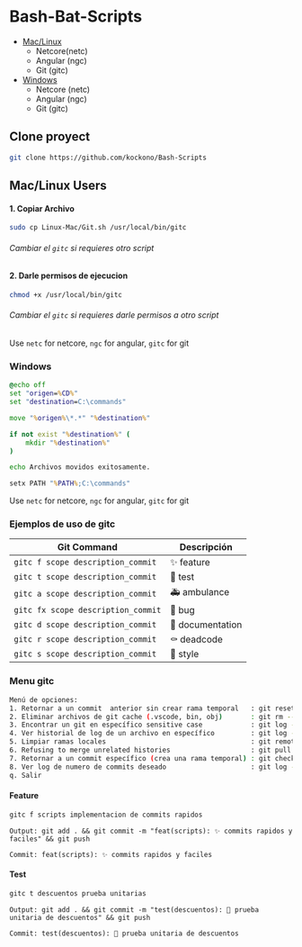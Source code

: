 # Bash-Bat-Scripts
- [Mac/Linux](#Mac/Linux-Users)
    - Netcore(netc)
    - Angular (ngc)
    - Git (gitc)
- [Windows](#Windows)
    - Netcore (netc)
    - Angular (ngc)
    - Git (gitc)

## Clone proyect
```sh
git clone https://github.com/kockono/Bash-Scripts
```
## Mac/Linux Users
#### 1. Copiar Archivo
```sh
sudo cp Linux-Mac/Git.sh /usr/local/bin/gitc
```
###### Cambiar el ``gitc`` si requieres otro script

#### 2. Darle permisos de ejecucion
```sh
chmod +x /usr/local/bin/gitc 
```

###### Cambiar el ``gitc`` si requieres darle permisos a otro script

Use ```netc``` for netcore, ```ngc``` for angular, ```gitc``` for git

### Windows
```bat
@echo off
set "origen=%CD%"
set "destination=C:\commands"

move "%origen%\*.*" "%destination%"

if not exist "%destination%" (
    mkdir "%destination%"
)

echo Archivos movidos exitosamente.

setx PATH "%PATH%;C:\commands"
```
Use ```netc``` for netcore, ```ngc``` for angular, ```gitc``` for git

### Ejemplos de uso de gitc
| Git Command               | Descripción              |
|---------------------------|--------------------------|
| `gitc f scope description_commit`| ✨ feature             |
| `gitc t scope description_commit`| 🧪 test                |
| `gitc a scope description_commit`| 🚑 ambulance           |
| `gitc fx scope description_commit`| 🐛 bug                |
| `gitc d scope description_commit`| 📝 documentation       |
| `gitc r scope description_commit`| ⚰️ deadcode             |
| `gitc s scope description_commit`| 💄 style               |

### Menu gitc
```sh
Menú de opciones:
1. Retornar a un commit  anterior sin crear rama temporal   : git reset --hard HEAD~\$numberCommits
2. Eliminar archivos de git cache (.vscode, bin, obj)       : git rm --cached . -rf
3. Encontrar un git en específico sensitive case            : git log --all --oneline --grep='gitName'
4. Ver historial de log de un archivo en específico         : git log -p --follow -- 'fileName'
5. Limpiar ramas locales                                    : git remote prune origin --dry-run
6. Refusing to merge unrelated histories                    : git pull --allow-unrelated-histories --no-ff
7. Retornar a un commit específico (crea una rama temporal) : git checkout <commit-hash>
8. Ver log de numero de commits deseado                     : git log --oneline --max-count=\$numeroDeCommits
q. Salir
```

#### Feature
```sh
gitc f scripts implementacion de commits rapidos
```
```Output: git add . && git commit -m "feat(scripts): ✨ commits rapidos y faciles" && git push```

```Commit: feat(scripts): ✨ commits rapidos y faciles```

#### Test
```sh
gitc t descuentos prueba unitarias
```
```Output: git add . && git commit -m "test(descuentos): 🧪 prueba unitaria de descuentos" && git push```

```Commit: test(descuentos): 🧪 prueba unitaria de descuentos```
